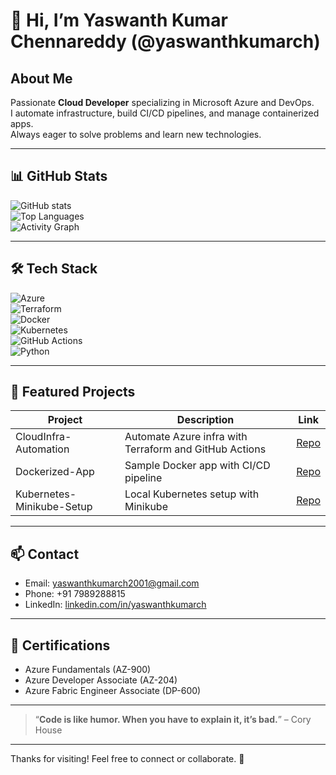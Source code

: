 # 👋 Hi, I’m Yaswanth Kumar Chennareddy (@yaswanthkumarch)

## About Me
Passionate **Cloud Developer** specializing in Microsoft Azure and DevOps.  
I automate infrastructure, build CI/CD pipelines, and manage containerized apps.  
Always eager to solve problems and learn new technologies.

---

## 📊 GitHub Stats

![GitHub stats](https://github-readme-stats.vercel.app/api?username=yaswanthkumarch&show_icons=true&count_private=true&hide_title=true&hide=stars&theme=radical)  
![Top Languages](https://github-readme-stats.vercel.app/api/top-langs/?username=yaswanthkumarch&layout=compact&theme=radical)  
![Activity Graph](https://activity-graph.herokuapp.com/graph?username=yaswanthkumarch&theme=radical&area=true)

---

## 🛠️ Tech Stack

![Azure](https://img.shields.io/badge/Microsoft_Azure-0089D6?style=for-the-badge&logo=microsoft-azure&logoColor=white)  
![Terraform](https://img.shields.io/badge/Terraform-7B42BC?style=for-the-badge&logo=terraform&logoColor=white)  
![Docker](https://img.shields.io/badge/Docker-2496ED?style=for-the-badge&logo=docker&logoColor=white)  
![Kubernetes](https://img.shields.io/badge/Kubernetes-326CE5?style=for-the-badge&logo=kubernetes&logoColor=white)  
![GitHub Actions](https://img.shields.io/badge/GitHub_Actions-2088FF?style=for-the-badge&logo=github-actions&logoColor=white)  
![Python](https://img.shields.io/badge/Python-3776AB?style=for-the-badge&logo=python&logoColor=white)

---

## 🚀 Featured Projects

| Project | Description | Link |
|---|---|---|
| CloudInfra-Automation | Automate Azure infra with Terraform and GitHub Actions | [Repo](https://github.com/yaswanthkumarch/CloudInfra-Automation) |
| Dockerized-App | Sample Docker app with CI/CD pipeline | [Repo](https://github.com/yaswanthkumarch/Dockerized-App) |
| Kubernetes-Minikube-Setup | Local Kubernetes setup with Minikube | [Repo](https://github.com/yaswanthkumarch/Kubernetes-Minikube-Setup) |

---

## 📫 Contact

- Email: [yaswanthkumarch2001@gmail.com](mailto:yaswanthkumarch2001@gmail.com)  
- Phone: +91 7989288815  
- LinkedIn: [linkedin.com/in/yaswanthkumarch](https://linkedin.com/in/yaswanthkumarch)

---

## 📜 Certifications

- Azure Fundamentals (AZ-900)  
- Azure Developer Associate (AZ-204)  
- Azure Fabric Engineer Associate (DP-600)  

---

> “**Code is like humor. When you have to explain it, it’s bad.**” – Cory House

---

Thanks for visiting! Feel free to connect or collaborate. 🚀
